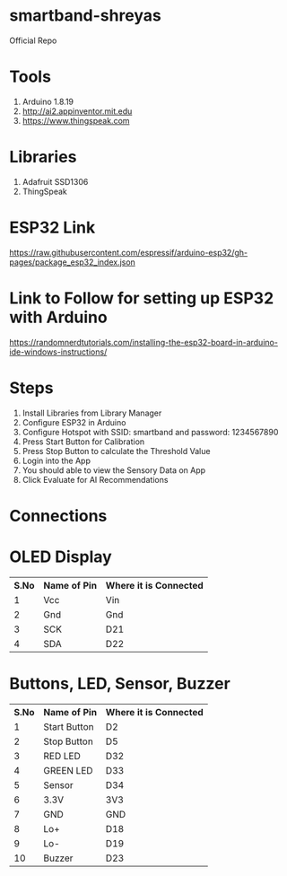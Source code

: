 # smartband-shreyas
Official Repo

# Tools
1. Arduino 1.8.19
2. http://ai2.appinventor.mit.edu
3. https://www.thingspeak.com

# Libraries
1. Adafruit SSD1306
2. ThingSpeak

# ESP32 Link
https://raw.githubusercontent.com/espressif/arduino-esp32/gh-pages/package_esp32_index.json

# Link to Follow for setting up ESP32 with Arduino
https://randomnerdtutorials.com/installing-the-esp32-board-in-arduino-ide-windows-instructions/

# Steps
1. Install Libraries from Library Manager
2. Configure ESP32 in Arduino
3. Configure Hotspot with SSID: smartband and password: 1234567890
4. Press Start Button for Calibration
5. Press Stop Button to calculate the Threshold Value
6. Login into the App
7. You should able to view the Sensory Data on App
8. Click Evaluate for AI Recommendations

# Connections

# OLED Display
<table>
   <tr>
      <th>S.No</th>
      <th>Name of Pin</th>
      <th>Where it is Connected</th>
   </tr>
   <tr>
      <td>1</td>
      <td>Vcc</td>
      <td>Vin</td>
   </tr>
   <tr>
      <td>2</td>
      <td>Gnd</td>
      <td>Gnd</td>
   </tr>
   <tr>
      <td>3</td>
      <td>SCK</td>
      <td>D21</td>
   </tr>
   <tr>
      <td>4</td>
      <td>SDA</td>
      <td>D22</td>
   </tr>
</table>

# Buttons, LED, Sensor, Buzzer
<table>
   <tr>
      <th>S.No</th>
      <th>Name of Pin</th>
      <th>Where it is Connected</th>
   </tr>
   <tr>
      <td>1</td>
      <td>Start Button</td>
      <td>D2</td>
   </tr>
   <tr>
      <td>2</td>
      <td>Stop Button</td>
      <td>D5</td>
   </tr>
   <tr>
      <td>3</td>
      <td>RED LED</td>
      <td>D32</td>
   </tr>
   <tr>
      <td>4</td>
      <td>GREEN LED</td>
      <td>D33</td>
   </tr>
   <tr>
      <td>5</td>
      <td>Sensor</td>
      <td>D34</td>
   </tr>
   <tr>
      <td>6</td>
      <td>3.3V</td>
      <td>3V3</td>
   </tr>
   <tr>
      <td>7</td>
      <td>GND</td>
      <td>GND</td>
   </tr>
   <tr>
      <td>8</td>
      <td>Lo+</td>
      <td>D18</td>
   </tr>
   <tr>
      <td>9</td>
      <td>Lo-</td>
      <td>D19</td>
   </tr>
   <tr>
      <td>10</td>
      <td>Buzzer</td>
      <td>D23</td>
   </tr>
</table>
